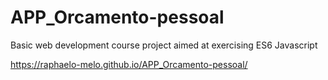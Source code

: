 # APP_Orcamento-pessoal
 Basic web development course project aimed at exercising ES6 Javascript
 
 https://raphaelo-melo.github.io/APP_Orcamento-pessoal/
